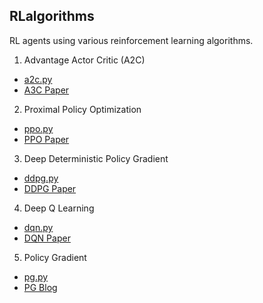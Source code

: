 ## RLalgorithms

RL agents using various reinforcement learning algorithms.

1. Advantage Actor Critic (A2C)
 - [a2c.py](https://github.com/GaoGroupUCSD/RLalgorithms/blob/master/a2c.py)
 - [A3C Paper](https://arxiv.org/pdf/1602.01783.pdf) 
2.  Proximal Policy Optimization 
- [ppo.py](https://github.com/GaoGroupUCSD/RLalgorithms/blob/master/ppo.py)
- [PPO Paper](https://arxiv.org/abs/1707.06347)
3. Deep Deterministic Policy Gradient
- [ddpg.py](https://github.com/GaoGroupUCSD/RLalgorithms/blob/master/ddpg.py)
- [DDPG Paper](https://arxiv.org/abs/1509.02971)
4. Deep Q Learning
- [dqn.py](https://github.com/GaoGroupUCSD/RLalgorithms/blob/master/dqn.py)
- [DQN Paper](https://arxiv.org/abs/1312.5602)
5. Policy Gradient
- [pg.py](https://github.com/GaoGroupUCSD/RLalgorithms/blob/master/pg.py)
- [PG Blog](http://karpathy.github.io/2016/05/31/rl/)